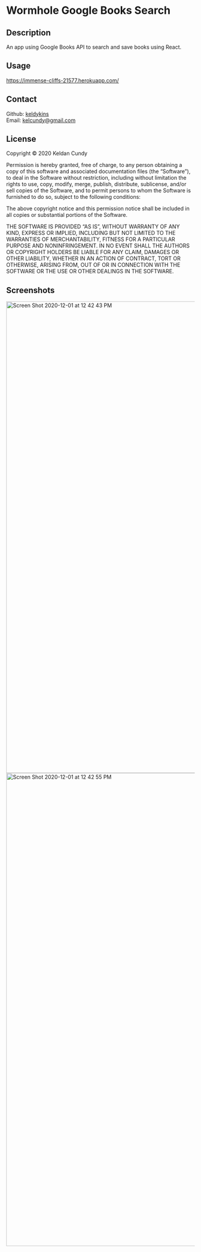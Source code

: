 # Wormhole Google Books Search

## Description

An app using Google Books API to search and save books using React.

## Usage

https://immense-cliffs-21577.herokuapp.com/

## Contact

Github: [keldykins](http://github.com/keldykins)
<br />
Email: [kelcundy@gmail.com](kelcundy@gmail.com)

## License

Copyright © 2020 Keldan Cundy

Permission is hereby granted, free of charge, to any person obtaining a copy of this software and associated documentation files (the “Software”), to deal in the Software without restriction, including without limitation the rights to use, copy, modify, merge, publish, distribute, sublicense, and/or sell copies of the Software, and to permit persons to whom the Software is furnished to do so, subject to the following conditions:

The above copyright notice and this permission notice shall be included in all copies or substantial portions of the Software.

THE SOFTWARE IS PROVIDED “AS IS”, WITHOUT WARRANTY OF ANY KIND, EXPRESS OR IMPLIED, INCLUDING BUT NOT LIMITED TO THE WARRANTIES OF MERCHANTABILITY, FITNESS FOR A PARTICULAR PURPOSE AND NONINFRINGEMENT. IN NO EVENT SHALL THE AUTHORS OR COPYRIGHT HOLDERS BE LIABLE FOR ANY CLAIM, DAMAGES OR OTHER LIABILITY, WHETHER IN AN ACTION OF CONTRACT, TORT OR OTHERWISE, ARISING FROM, OUT OF OR IN CONNECTION WITH THE SOFTWARE OR THE USE OR OTHER DEALINGS IN THE SOFTWARE.


## Screenshots

<img width="1256" alt="Screen Shot 2020-12-01 at 12 42 43 PM" src="https://user-images.githubusercontent.com/66789135/100788760-c23f2900-33d2-11eb-8695-6eb6a13cce34.png">
<img width="1260" alt="Screen Shot 2020-12-01 at 12 42 55 PM" src="https://user-images.githubusercontent.com/66789135/100788764-c4a18300-33d2-11eb-8bb0-cfb84867f68e.png">

